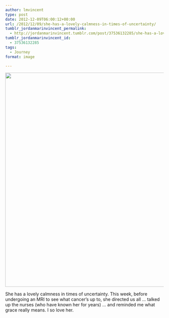 ```yaml
---
author: lmvincent
type: post
date: 2012-12-09T06:00:12+00:00
url: /2012/12/09/she-has-a-lovely-calmness-in-times-of-uncertainty/
tumblr_jordanmarinvincent_permalink:
  - http://jordanmarinvincent.tumblr.com/post/37536132285/she-has-a-lovely-calmness-in-times-of-uncertainty
tumblr_jordanmarinvincent_id:
  - 37536132285
tags:
  - Journey
format: image

---
```

<img loading="lazy" src="https://jordansjourney.files.wordpress.com/2012/12/tumblr_mer20dtsgl1rn5v6ko1_1280.jpg" alt="" width="1024" height="680" class="alignnone size-full wp-image-102" />

She has a lovely calmness in times of uncertainty. This week, before undergoing an MRI to see what cancer&rsquo;s up to, she directed us all &hellip; talked up the nurses (who have known her for years) &hellip; and reminded me what grace really means. I so love her.